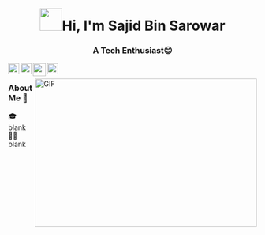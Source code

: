 
<!-- Updating my readme for GitHub-->

<h1 align="center"><img src="https://github.com/nixin72/nixin72/blob/master/wave.gif" height="45px" width="45px">Hi, I'm Sajid Bin Sarowar</h1>
<h3 align="center">A Tech Enthusiast😊</h3>

<a href="https://t.me/HuloChan">
  <img align="left" alt="Hulo Telegram" width="22px" src="https://cdn.jsdelivr.net/npm/simple-icons@v3/icons/telegram.svg" />
</a>

<a href="https://www.linkedin.com/in/sajid-bin-sarowar-3634b6215/">
  <img align="left" alt="Hulo's LinkedIN" width="22px" src="https://cdn.jsdelivr.net/npm/simple-icons@v3/icons/linkedin.svg" />
</a>
<a href="mailto:sbs.shakib@gmail.com ">
  <img align="left" width="26px" src="https://cdn.jsdelivr.net/npm/simple-icons@v3/icons/gmail.svg" />
</a>

<a href="https://discordapp.com/users/439385890846932993">
  <img align="left" alt="Hulo Discord" width="22px" src="https://cdn.jsdelivr.net/npm/simple-icons@v3/icons/discord.svg" />
</a>

<br />

<p><img align="right" alt="GIF" src="https://c.tenor.com/bSELDKo5R1UAAAAC/pokemon-squirtle.gif" width="450" height="300" /></p>
  
### About Me 🚀
🎓 blank </br>
👨‍💻 blank </br>
